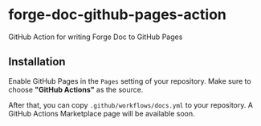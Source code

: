 # forge-doc-github-pages-action

GitHub Action for writing Forge Doc to GitHub Pages

## Installation

Enable GitHub Pages in the `Pages` setting of your repository. Make sure to choose **"GitHub Actions"** as the source.

After that, you can copy `.github/workflows/docs.yml` to your repository. A GitHub Actions Marketplace page will be available soon.
